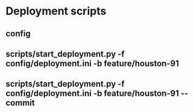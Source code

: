 # Deployment scripts

## config 

## scripts/start_deployment.py -f config/deployment.ini -b feature/houston-91  

## scripts/start_deployment.py -f config/deployment.ini -b feature/houston-91 --commit
